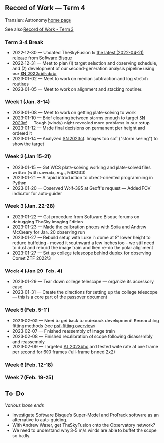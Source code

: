 ## Record of Work &mdash; Term 4

Transient Astronomy [home page](./)

See also [Record of Work - Term 3](./record_of_work-term_3.html)

### Term 3-4 Break

* 2022-12-30 &mdash; Updated TheSkyFusion to [the latest (2022-04-21) release](https://www.bisque.com/thesky-change-log/#TheSkyFusionChangeLog) from Software Bisque
* 2022-12-31 &mdash; Meet to plan (1) target selection and observing schedule, and (2) development of our second-generation analysis pipeline using our [SN 2022abik data](./targets/SN_2022abik/index.html)
* 2023-01-02 &mdash; Meet to work on median subtraction and log stretch routines
* 2023-01-05 &mdash; Meet to work on alignment and stacking routines

### Week 1 (Jan. 8-14)

* 2023-01-08 &mdash; Meet to work on getting plate-solving to work
* 2023-01-10 &mdash; Brief clearing between storms enough to target [SN 2023cf](./targets/SN_2023cf/index.html) &mdash; Tough (windy) night revealed more problems in our setup
* 2023-01-12 &mdash; Made final decisions on permanent pier height and ordered it
* 2023-01-14 &mdash; Analyzed [SN 2023cf](./targets/SN_2023cf/index.html). Images too soft ("storm seeing") to show the target

### Week 2 (Jan 15-21)

* 2023-01-15 &mdash; Got WCS plate-solving working and plate-solved files written (with caveats, e.g., MIDOBS)
* 2023-01-21 &mdash; A rapid introduction to object-oriented programming in Python
* 2023-01-20 &mdash; Observed Wolf-395 at Geoff's request &mdash; Added FOV indicator for auto-guider

### Week 3 (Jan. 22-28)

* 2023-01-22 &mdash; Got procedure from Software Bisque forums on debugging TheSky Imaging Edition
* 2023-01-23 &mdash; Made the calibration photos with Sofia and Andrew McCreary for Jan. 20 observing run
* 2023-01-27 &mdash; Rebuild setup with Luke in dome at 8&rdquo; lower height to reduce buffeting - moved it southward a few inches too - we still need to dust and rebuild the image train and then re-do the polar alignment
* 2023-01-27 &mdash; Set up college telescope behind duplex for observing Comet ZTF 2022/3

### Week 4 (Jan 29-Feb. 4)

* 2023-01-29 &mdash; Tear down college telescope &mdash; organize its accessory case
* 2023-01-31 &mdash; Create the directions for setting up the college telescope &mdash; this is a core part of the passover document

### Week 5 (Feb. 5-11)

* 2023-02-05 &mdash; Meet to get back to notebook development! Researching fitting methods (see [psf-fitting overview](./references/psf-fitting/overview.html))
* 2023-02-07 &mdash; Finished reassembly of image train
* 2023-02-08 &mdash; Finished recalibration of scope following disassembly and reassembly
* 2023-02-09 &mdash; Targeted [AT 2023bhc](.targets/AT_2023bhc/index.html) and tested write rate at one frame per second for 600 frames (full-frame binned 2x2)

### Week 6 (Feb. 12-18)

### Week 7 (Feb. 19-25)

## To-Do

*Various loose ends*

* Investigate Software Bisque's Super-Model and ProTrack software as an alternative to auto-guiding.
* With Andrew Waser, get TheSkyFusion onto the Observatory network?
* We need to understand why 3-5 m/s winds are able to buffet the scope so badly.

